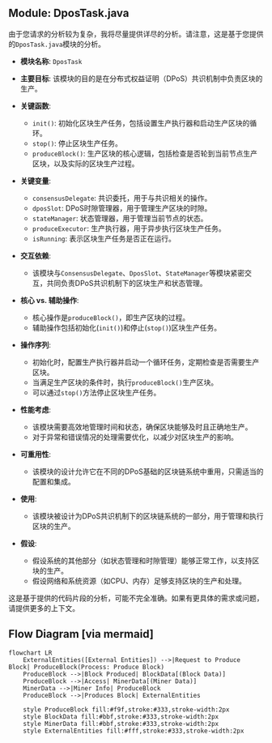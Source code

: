 ## Module: DposTask.java
由于您请求的分析较为复杂，我将尽量提供详尽的分析。请注意，这是基于您提供的`DposTask.java`模块的分析。

- **模块名称**: `DposTask`

- **主要目标**: 该模块的目的是在分布式权益证明（DPoS）共识机制中负责区块的生产。

- **关键函数**:
  - `init()`: 初始化区块生产任务，包括设置生产执行器和启动生产区块的循环。
  - `stop()`: 停止区块生产任务。
  - `produceBlock()`: 生产区块的核心逻辑，包括检查是否轮到当前节点生产区块，以及实际的区块生产过程。

- **关键变量**:
  - `consensusDelegate`: 共识委托，用于与共识相关的操作。
  - `dposSlot`: DPoS时隙管理器，用于管理生产区块的时隙。
  - `stateManager`: 状态管理器，用于管理当前节点的状态。
  - `produceExecutor`: 生产执行器，用于异步执行区块生产任务。
  - `isRunning`: 表示区块生产任务是否正在运行。

- **交互依赖**:
  - 该模块与`ConsensusDelegate`、`DposSlot`、`StateManager`等模块紧密交互，共同负责DPoS共识机制下的区块生产和状态管理。

- **核心 vs. 辅助操作**:
  - 核心操作是`produceBlock()`，即生产区块的过程。
  - 辅助操作包括初始化(`init()`)和停止(`stop()`)区块生产任务。

- **操作序列**:
  - 初始化时，配置生产执行器并启动一个循环任务，定期检查是否需要生产区块。
  - 当满足生产区块的条件时，执行`produceBlock()`生产区块。
  - 可以通过`stop()`方法停止区块生产任务。

- **性能考虑**:
  - 该模块需要高效地管理时间和状态，确保区块能够及时且正确地生产。
  - 对于异常和错误情况的处理需要优化，以减少对区块生产的影响。

- **可重用性**:
  - 该模块的设计允许它在不同的DPoS基础的区块链系统中重用，只需适当的配置和集成。

- **使用**:
  - 该模块被设计为DPoS共识机制下的区块链系统的一部分，用于管理和执行区块的生产。

- **假设**:
  - 假设系统的其他部分（如状态管理和时隙管理）能够正常工作，以支持区块的生产。
  - 假设网络和系统资源（如CPU、内存）足够支持区块的生产和处理。

这是基于提供的代码片段的分析，可能不完全准确。如果有更具体的需求或问题，请提供更多的上下文。
## Flow Diagram [via mermaid]
```mermaid
flowchart LR
    ExternalEntities([External Entities]) -->|Request to Produce Block| ProduceBlock(Process: Produce Block)
    ProduceBlock -->|Block Produced| BlockData[(Block Data)]
    ProduceBlock -->|Access| MinerData[(Miner Data)]
    MinerData -->|Miner Info| ProduceBlock
    ProduceBlock -->|Produces Block| ExternalEntities

    style ProduceBlock fill:#f9f,stroke:#333,stroke-width:2px
    style BlockData fill:#bbf,stroke:#333,stroke-width:2px
    style MinerData fill:#bbf,stroke:#333,stroke-width:2px
    style ExternalEntities fill:#fff,stroke:#333,stroke-width:2px
```
